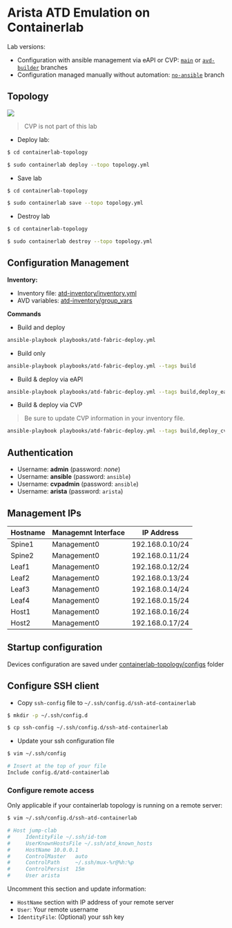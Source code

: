 # Arista ATD Emulation on Containerlab

Lab versions:

- Configuration with ansible management via eAPI or CVP: [`main`](https://github.com/titom73/atd-containerlab/tree/main) or [`avd-builder`](https://github.com/titom73/atd-containerlab/tree/avd-builder) branches
- Configuration managed manually without automation: [`no-ansible`](https://github.com/titom73/atd-containerlab/tree/no-ansible) branch

## Topology

![](diagram.jpg)

> CVP is not part of this lab

- Deploy lab:

```bash
$ cd containerlab-topology

$ sudo containerlab deploy --topo topology.yml
```

- Save lab

```bash
$ cd containerlab-topology

$ sudo containerlab save --topo topology.yml
```

- Destroy lab

```bash
$ cd containerlab-topology

$ sudo containerlab destroy --topo topology.yml
```

## Configuration Management

__Inventory:__

  - Inventory file: [atd-inventory/inventory.yml](atd-inventory/inventory.yml)
  - AVD variables: [atd-inventory/group_vars](atd-inventory/group_vars)

__Commands__

- Build and deploy

```bash
ansible-playbook playbooks/atd-fabric-deploy.yml
```

- Build only

```bash
ansible-playbook playbooks/atd-fabric-deploy.yml --tags build
```

- Build & deploy via eAPI

```bash
ansible-playbook playbooks/atd-fabric-deploy.yml --tags build,deploy_eapi
```

- Build & deploy via CVP

> Be sure to update CVP information in your inventory file.

```bash
ansible-playbook playbooks/atd-fabric-deploy.yml --tags build,deploy_cvp
```

## Authentication

- Username: __admin__ (password: _none_)
- Username: __ansible__ (password: `ansible`)
- Username: __cvpadmin__ (password: `ansible`)
- Username: __arista__ (password: `arista`)

## Management IPs

| Hostname | Managemnt Interface | IP Address      |
| -------- | ------------------- | --------------  |
| Spine1   | Management0         | 192.168.0.10/24 |
| Spine2   | Management0         | 192.168.0.11/24 |
| Leaf1    | Management0         | 192.168.0.12/24 |
| Leaf2    | Management0         | 192.168.0.13/24 |
| Leaf3    | Management0         | 192.168.0.14/24 |
| Leaf4    | Management0         | 192.168.0.15/24 |
| Host1    | Management0         | 192.168.0.16/24 |
| Host2    | Management0         | 192.168.0.17/24 |

## Startup configuration

Devices configuration are saved under [containerlab-topology/configs](containerlab-topology/configs) folder

## Configure SSH client

- Copy `ssh-config` file to `~/.ssh/config.d/ssh-atd-containerlab`

```bash
$ mkdir -p ~/.ssh/config.d

$ cp ssh-config ~/.ssh/config.d/ssh-atd-containerlab
```

- Update your ssh configuration file

```bash
$ vim ~/.ssh/config

# Insert at the top of your file
Include config.d/atd-containerlab
```

### Configure remote access

Only applicable if your containerlab topology is running on a remote server:

```bash
$ vim ~/.ssh/config.d/ssh-atd-containerlab

# Host jump-clab
#     IdentityFile ~/.ssh/id-tom
#     UserKnownHostsFile ~/.ssh/atd_known_hosts
#     HostName 10.0.0.1
#     ControlMaster   auto
#     ControlPath     ~/.ssh/mux-%r@%h:%p
#     ControlPersist  15m
#     User arista
```

Uncomment this section and update information:
- `HostName` section with IP address of your remote server
- `User`: Your remote username
- `IdentityFile`: (Optional) your ssh key
